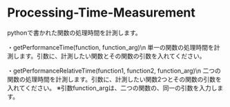 # Processing-Time-Measurement

pythonで書かれた関数の処理時間を計測します。

・getPerformanceTime(function, function_arg)\n
単一の関数の処理時間を計測します。引数に、計測したい関数とその関数の引数を入れてください。

・getPerformanceRelativeTime(function1, function2, function_arg)\n
二つの関数の処理時間を計測します。引数に、計測したい関数2つとその関数の引数を入れてください。
※引数function_argは、二つの関数の、同一の引数を入力します。

